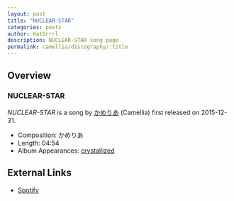 ```yaml
---
layout: post
title: "NUCLEAR-STAR"
categories: posts
author: KatGrrrl
description: NUCLEAR-STAR song page
permalink: camellia/discography/:title
---
```


## Overview

### NUCLEAR-STAR

*NUCLEAR-STAR* is a song by [かめりあ](<{% link postsWiki/_posts/2023-12-10-camellia.md %}>) (Camellia) first released on 2015-12-31.

* Composition: かめりあ
* Length: 04:54
* Album Appearances: [crystallized](<{% link postsInclude/_posts/camellia/albums/crystallized/2023-12-12-crystallized.md %}>)

## External Links

* [Spotify](https://open.spotify.com/track/3lQlRUeljgJac0Isebb5Ug?si=2bc77e7bb21c4d0a)
